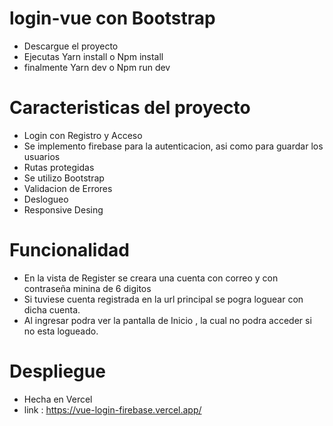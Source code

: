 # login-vue con Bootstrap

  - Descargue el proyecto 
  - Ejecutas Yarn install o Npm install
  - finalmente Yarn dev o Npm run dev

# Caracteristicas del proyecto

  - Login con Registro y Acceso
  - Se implemento firebase para la autenticacion, asi como para guardar los usuarios
  - Rutas protegidas
  - Se utilizo Bootstrap 
  - Validacion de Errores
  - Deslogueo
  - Responsive Desing
# Funcionalidad

  - En la vista de Register se creara una cuenta con correo y con contraseña minina de 6 digitos
  - Si tuviese cuenta registrada en la url principal se pogra loguear con dicha cuenta.
  - Al ingresar podra ver la pantalla de Inicio , la cual no podra acceder si no esta logueado.
# Despliegue 

  - Hecha en Vercel 
  - link : https://vue-login-firebase.vercel.app/
